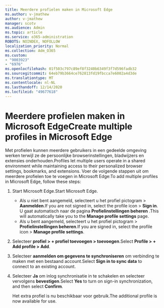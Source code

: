 ```yaml
---
title: Meerdere profielen maken in Microsoft Edge
ms.author: v-jmathew
author: v-jmathew
manager: scotv
ms.audience: Admin
ms.topic: article
ms.service: o365-administration
ROBOTS: NOINDEX, NOFOLLOW
localization_priority: Normal
ms.collection: Adm_O365
ms.custom:
- "9003923"
- "6976"
ms.openlocfilehash: 01f503c797c89ef8f3240b6349f3f7d596fadb32
ms.sourcegitcommit: 64eb79b3664ce762813fd19fbcca7e6002a4d3de
ms.translationtype: MT
ms.contentlocale: nl-NL
ms.lasthandoff: 12/14/2020
ms.locfileid: "49677618"
---
```

# <a name="create-multiple-profiles-in-microsoft-edge"></a><span data-ttu-id="5810c-102">Meerdere profielen maken in Microsoft Edge</span><span class="sxs-lookup"><span data-stu-id="5810c-102">Create multiple profiles in Microsoft Edge</span></span>

<span data-ttu-id="5810c-103">Met profielen kunnen meerdere gebruikers in een gedeelde omgeving werken terwijl ze de persoonlijke browserinstellingen, bladwijzers en extensies onderhouden.</span><span class="sxs-lookup"><span data-stu-id="5810c-103">Profiles let multiple users operate in a shared environment while maintaining access to their personalized browser settings, bookmarks, and extensions.</span></span> <span data-ttu-id="5810c-104">Voer de volgende stappen uit om meerdere profielen toe te voegen in Microsoft Edge:</span><span class="sxs-lookup"><span data-stu-id="5810c-104">To add multiple profiles in Microsoft Edge, follow these steps:</span></span>

1. <span data-ttu-id="5810c-105">Start Microsoft Edge.</span><span class="sxs-lookup"><span data-stu-id="5810c-105">Start Microsoft Edge.</span></span>
    - <span data-ttu-id="5810c-106">Als u niet bent aangemeld, selecteert u het profiel pictogram > **Aanmelden**.</span><span class="sxs-lookup"><span data-stu-id="5810c-106">If you are not signed in, select the profile icon > **Sign in**.</span></span> <span data-ttu-id="5810c-107">U gaat automatisch naar de pagina **Profielinstellingen beheren** .</span><span class="sxs-lookup"><span data-stu-id="5810c-107">This will automatically take you to the **Manage profile settings** page.</span></span>
    - <span data-ttu-id="5810c-108">Als u bent aangemeld, selecteert u het profiel pictogram > **Profielinstellingen beheren**.</span><span class="sxs-lookup"><span data-stu-id="5810c-108">If you are signed in, select the profile icon > **Manage profile settings**.</span></span>
2. <span data-ttu-id="5810c-109">Selecteer **profiel > + profiel toevoegen > toevoegen**.</span><span class="sxs-lookup"><span data-stu-id="5810c-109">Select **Profile > + Add profile > Add**.</span></span>
3. <span data-ttu-id="5810c-110">Selecteer **aanmelden om gegevens te synchroniseren** om verbinding te maken met een bestaand account.</span><span class="sxs-lookup"><span data-stu-id="5810c-110">Select **Sign in to sync data** to connect to an existing account.</span></span>
4. <span data-ttu-id="5810c-111">Selecteer **Ja** om inlog synchronisatie in te schakelen en selecteer vervolgens **bevestigen**.</span><span class="sxs-lookup"><span data-stu-id="5810c-111">Select **Yes** to turn on sign-in synchronization, and then select **Confirm**.</span></span>

    <span data-ttu-id="5810c-112">Het extra profiel is nu beschikbaar voor gebruik.</span><span class="sxs-lookup"><span data-stu-id="5810c-112">The additional profile is now available for use.</span></span>
